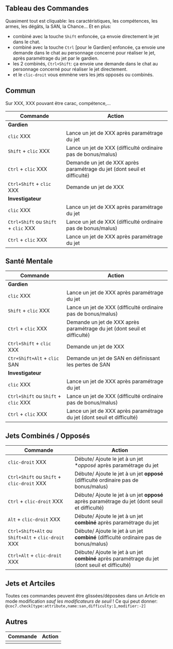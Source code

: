 Tableau des Commandes
---------------------

Quasiment tout est cliquable: les caractéristiques, les compétences, les armes, les dégâts, la SAN, la Chance...
Et en plus:
* combiné avec la touche `Shift` enfoncée, ça envoie directement le jet dans le chat.
* combiné avec la touche `Ctrl` [pour le Gardien] enfoncée, ça envoie une demande dans le chat au personnage concerné pour réaliser le jet, après paramétrage du jet par le gardien. 
* les 2 combinés, `Ctrl+Shift`: ça envoie une demande dans le chat au personnage concerné pour réaliser le jet directement.
* et le `clic-droit` vous emmène vers les jets opposés ou combinés.

## Commun

Sur XXX, XXX pouvant être carac, compétence,...

| Commande | Action |
| -| -|
| **Gardien** | |
| `clic` XXX | Lance un jet de XXX après paramétrage du jet |
| `Shift` + `clic` XXX | Lance un jet de XXX (difficulté ordinaire pas de bonus/malus) |
| `Ctrl` + `clic` XXX | Demande un jet de XXX après paramétrage du jet (dont seuil et difficulté) |
| `Ctrl+Shift` + `clic` XXX | Demande un jet de XXX |
| **Investigateur** | |
| `clic` XXX | Lance un jet de XXX après paramétrage du jet |
| `Ctrl+Shift` ou `Shift` + `clic` XXX | Lance un jet de XXX (difficulté ordinaire pas de bonus/malus) |
| `Ctrl` + `clic` XXX | Lance un jet de XXX après paramétrage du jet |

## Santé Mentale

| Commande | Action |
| -| -|
| **Gardien** | |
| `clic` XXX | Lance un jet de XXX après paramétrage du jet |
| `Shift` + `clic` XXX | Lance un jet de XXX (difficulté ordinaire pas de bonus/malus) |
| `Ctrl` + `clic` XXX | Demande un jet de XXX après paramétrage du jet (dont seuil et difficulté) |
| `Ctrl+Shift` + `clic` XXX | Demande un jet de XXX |
| `Ctr+Shift+Alt` + `clic` SAN | Demande un jet de SAN en définissant les pertes de SAN |
| **Investigateur** | |
| `clic` XXX | Lance un jet de XXX après paramétrage du jet |
| `Ctrl+Shift` ou `Shift` + `clic` XXX | Lance un jet de XXX (difficulté ordinaire pas de bonus/malus) |
| `Ctrl` + `clic` XXX | Lance un jet de XXX après paramétrage du jet (dont seuil et difficulté) |

## Jets Combinés / Opposés

| Commande | Action |
| -| -|
| `clic-droit` XXX | Débute/ Ajoute le jet à un jet **opposé* après paramétrage du jet |
| `Ctrl+Shift` ou `Shift` + `clic-droit` XXX | Débute/ Ajoute le jet à un jet **opposé** (difficulté ordinaire pas de bonus/malus) |
| `Ctrl` + `clic-droit` XXX | Débute/ Ajoute le jet à un jet **opposé** après paramétrage du jet (dont seuil et difficulté) |
| `Alt` + `clic-droit` XXX | Débute/ Ajoute le jet à un jet **combiné** après paramétrage du jet |
| `Ctrl+Shift+Alt` ou `Shift+Alt` + `clic-droit` XXX | Débute/ Ajoute le jet à un jet **combiné** (difficulté ordinaire pas de bonus/malus) |
| `Ctrl+Alt` + `clic-droit` XXX | Débute/ Ajoute le jet à un jet **combiné** après paramétrage du jet (dont seuil et difficulté) |

## Jets et Artciles

Toutes ces commandes peuvent être glissées/déposées dans un Article en mode modification _sauf les modificateurs de seuil_ !
Ce qui peut donner: `@coc7.check[type:attribute,name:san,difficulty:1,modifier:-2]`

## Autres

| Commande | Action |
| -| -|
| | |
